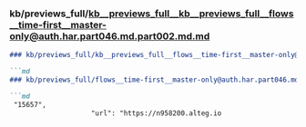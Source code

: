 ### kb/previews_full/kb__previews_full__kb__previews_full__flows__time-first__master-only@auth.har.part046.md.part002.md.md

```md
### kb/previews_full/kb__previews_full__flows__time-first__master-only@auth.har.part046.md.part002.md

```md
### kb/previews_full/flows__time-first__master-only@auth.har.part046.md (part 002)

```md
 "15657",
                    "url": "https://n958200.alteg.io
```

```

```

```
